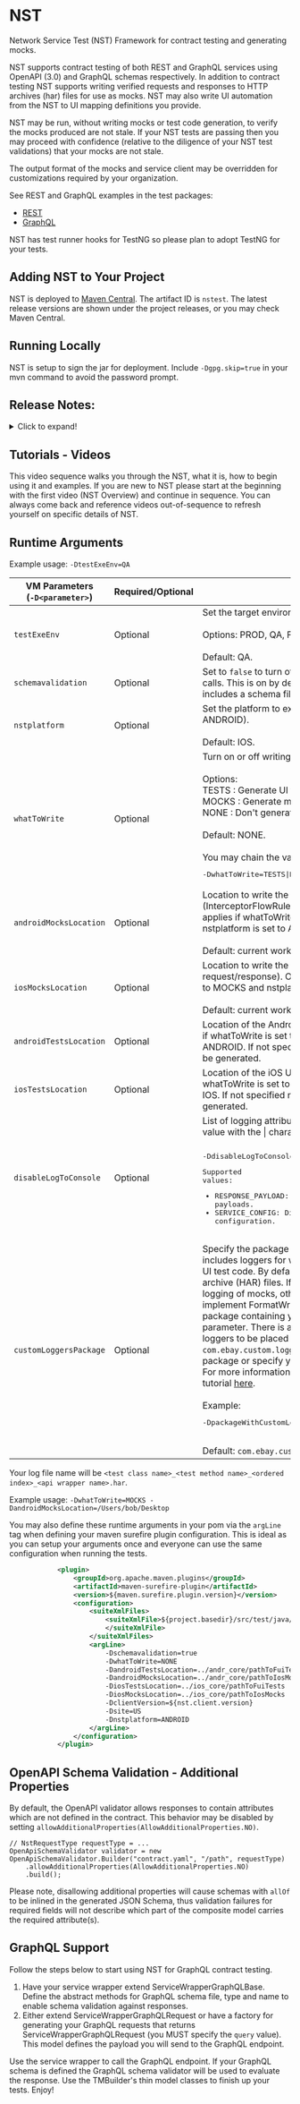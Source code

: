 # NST
Network Service Test (NST) Framework for contract testing and generating mocks.

NST supports contract testing of both REST and GraphQL services using OpenAPI (3.0) and GraphQL schemas respectively. In addition to contract testing NST supports writing verified requests and responses to HTTP archives (har) files for use as mocks. NST may also write UI automation from the NST to UI mapping definitions you provide.

NST may be run, without writing mocks or test code generation, to verify the mocks produced are not stale. If your NST tests are passing then you may proceed with confidence (relative to the diligence of your NST test validations) that your mocks are not stale.

The output format of the mocks and service client may be overridden for customizations required by your organization.

See REST and GraphQL examples in the test packages:  

* [REST](../NSTTutorials/src/test/java/com/nst/tutorials/rest)
* [GraphQL](../NSTTutorials/src/test/java/com/nst/tutorials/graphql)

NST has test runner hooks for TestNG so please plan to adopt TestNG for your tests.

## Adding NST to Your Project
NST is deployed to [Maven Central](https://search.maven.org/search?q=a:nstest). The artifact ID is `nstest`. The latest release versions are shown under the project releases, or you may check Maven Central.

## Running Locally
NST is setup to sign the jar for deployment. Include `-Dgpg.skip=true` in your mvn command to avoid the password prompt.

## Release Notes:

<details>
  <summary>Click to expand!</summary>

| Version  | Notes  |
|---|---|
| 5.0.0 | Open source release. |

</details>

## Tutorials - Videos

This video sequence walks you through the NST, what it is, how to begin using it and examples. If you are new to NST please start at the beginning with the first video (NST Overview) and continue in sequence. You can always come back and reference videos out-of-sequence to refresh yourself on specific details of NST.

## Runtime Arguments
Example usage: `-DtestExeEnv=QA`

| VM Parameters<br/>(`-D<parameter>`) | Required/Optional | Description |
|----|----|----|
| `testExeEnv` | Optional | Set the target environment.<br/><br/>Options: PROD, QA, FEATURE.<br/><br/>Default: QA. |
| `schemavalidation` | Optional | Set to `false` to turn off schema validation of service calls. This is on by default for any service wrapper that includes a schema file. |
| `nstplatform` | Optional | Set the platform to execute the calls as (IOS, ANDROID).<br/><br/>Default: IOS. |
| `whatToWrite` | Optional | Turn on or off writing of tests and mocks.<br/><br/>Options:<br/>TESTS : Generate UI test code<br/>MOCKS : Generate mocks<br/>NONE : Don't generate anything<br/><br/>Default: NONE.<br/><br/>You may chain the values using \| character. Example: <pre>-DwhatToWrite=TESTS\|MOCKS</pre> |
| `androidMocksLocation` | Optional | Location to write the Android mocks to (InterceptorFlowRule, JSON mock payloads). Only applies if whatToWrite is set to MOCKS and nstplatform is set to ANDROID.<br/><br/>Default: current working directory. |
| `iosMocksLocation` | Optional | Location to write the iOS log files to (HAR file mock request/response). Only applies if whatToWrite is set to MOCKS and nstplatform is set to IOS.<br/><br/>Default: current working directory. |
| `androidTestsLocation` | Optional | Location of the Android UI test classes. . Only applies if whatToWrite is set to TESTS and nstplatform is set to ANDROID. If not specified no Android UI test code will be generated. |
| `iosTestsLocation` | Optional | Location of the iOS UI test classes. Only applies if whatToWrite is set to TESTS and nstplatform is set to IOS. If not specified no iOS UI test code will be generated. |
| `disableLogToConsole` | Optional | List of logging attributes to disable. Separate each value with the \| character, EG: <pre><pre>-DdisableLogToConsole=RESPONSE_PAYLOAD\|SERVICE_CONFIG</pre>Supported values: <ul><li>RESPONSE_PAYLOAD: Disable logging of all response payloads.</li><li>SERVICE_CONFIG: Disable logging of service configuration.</li></ul> |
| `customLoggersPackage` | Optional | Specify the package containing custom loggers. This includes loggers for writing mocks and for generating UI test code. By default, the system will write HTTP archive (HAR) files. If you wish to add platform specific logging of mocks, other than HAR files, you may implement FormatWriter.java and reference the package containing your implementation with this parameter. There is a default package for the custom loggers to be placed in, which is `com.ebay.custom.loggers`. You can either use this package or specify your own for your custom loggers. For more information, please see the Custom Loggers tutorial [here](../NSTTutorials/MockGeneration/README.md#adding-a-custom-logger-to-modify-output).<br/><br/>Example: <pre>-DpackageWithCustomLoggers=com.ebay.custom.loggers</pre> <br>Default: `com.ebay.custom.loggers` |

Your log file name will be `<test class name>_<test method name>_<ordered index>_<api wrapper name>.har`.

Example usage: `-DwhatToWrite=MOCKS -DandroidMocksLocation=/Users/bob/Desktop`

You may also define these runtime arguments in your pom via the `argLine` tag when defining your maven surefire plugin configuration. This is ideal as you can setup your arguments once and everyone can use the same configuration when running the tests.

```xml
            <plugin>
                <groupId>org.apache.maven.plugins</groupId>
                <artifactId>maven-surefire-plugin</artifactId>
                <version>${maven.surefire.plugin.version}</version>
                <configuration>
                    <suiteXmlFiles>
                        <suiteXmlFile>${project.basedir}/src/test/java/com/ebay/testConfig.xml
                        </suiteXmlFile>
                    </suiteXmlFiles>
                    <argLine>
                        -Dschemavalidation=true
                        -DwhatToWrite=NONE
                        -DandroidTestsLocation=../andr_core/pathToFuiTests
                        -DandroidMocksLocation=../andr_core/pathToIosMocks
                        -DiosTestsLocation=../ios_core/pathToFuiTests
                        -DiosMocksLocation=../ios_core/pathToIosMocks
                        -DclientVersion=${nst.client.version}
                        -Dsite=US
                        -Dnstplatform=ANDROID
                    </argLine>
                </configuration>
            </plugin>
```

## OpenAPI Schema Validation - Additional Properties

By default, the OpenAPI validator allows responses to contain attributes which are not defined in the contract. This behavior may be disabled by setting
`allowAdditionalProperties(AllowAdditionalProperties.NO)`.

```
// NstRequestType requestType = ...
OpenApiSchemaValidator validator = new OpenApiSchemaValidator.Builder("contract.yaml", "/path", requestType)
    .allowAdditionalProperties(AllowAdditionalProperties.NO)
    .build();
```

Please note, disallowing additional properties will cause schemas with `allOf` to be inlined in the generated JSON Schema, thus validation failures for
required fields will not describe which part of the composite model carries the required attribute(s).

## GraphQL Support
Follow the steps below to start using NST for GraphQL contract testing.

1) Have your service wrapper extend ServiceWrapperGraphQLBase. Define the abstract methods for GraphQL schema file, type and name to enable schema validation against responses.
2) Either extend ServiceWrapperGraphQLRequest or have a factory for generating your GraphQL requests that returns ServiceWrapperGraphQLRequest (you MUST specify the `query` value). This model defines the payload you will send to the GraphQL endpoint.

Use the service wrapper to call the GraphQL endpoint. If your GraphQL schema is defined the GraphQL schema validator will be used to evaluate the response. Use the TMBuilder's thin model classes to finish up your tests. Enjoy!
